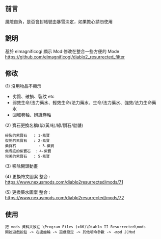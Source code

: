 ## 前言

風險自負，是否會封帳號由暴雪決定，如果擔心請勿使用


## 說明

基於 elmagnificogi 顯示 Mod 修改在整合一些方便的 Mode
https://github.com/elmagnificogi/diablo2_resurrected_filter

## 修改
(1) 沒用物品不顯示
- 劣質、破損、裂纹 etc
- 弱效生命/法力藥水、輕效生命/法力藥水、生命/法力藥水、強效/法力生命藥水
- 回城卷軸、辨識卷軸

(2) 寶石更換名稱(紫/黃/紅/綠/鑽石/骷髏)
```
碎裂的紫寶石	 : 1-紫寶
裂開的紫寶石	 : 2-紫寶
紫寶石	         : 3-紫寶
無瑕疵的紫寶石	 : 4-紫寶
完美的紫寶石	 : 5-紫寶
```

(3) 移除開頭動畫

(4) 更換符文圖案
整合 : https://www.nexusmods.com/diablo2resurrected/mods/71

(5) 更換藥水圖案
整合 : https://www.nexusmods.com/diablo2resurrected/mods/72

## 使用

```
把 mods 資料夾放在 \Program Files (x86)\Diablo II Resurrected\mods
開始遊戲按鈕 -> 右邊齒輪 -> 遊戲設定 -> 其他明令參數 -> -mod JCMod
```
